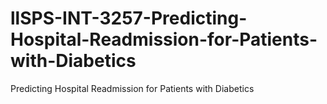 # llSPS-INT-3257-Predicting-Hospital-Readmission-for-Patients-with-Diabetics
Predicting Hospital Readmission for Patients with Diabetics
